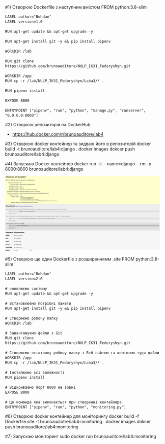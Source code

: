 #1) Створюю Dockerfile з наступним вмістом
    FROM python:3.8-slim
    
    LABEL author="Bohdan"
    LABEL version=1.0
    
    RUN apt-get update && apt-get upgrade -y
    
    RUN apt-get install git -y && pip install pipenv
    
    WORKDIR /lab
    
    RUN git clone https://github.com/brunoauditore/NULP_IK31_Fedoryshyn.git
    
    WORKDIR /app
    RUN cp -r /lab/NULP_IK31_Fedoryshyn/Laba3/* .
    
    RUN pipenv install
    
    EXPOSE 8000
        
    ENTRYPOINT ["pipenv", "run", "python", "manage.py", "runserver", "0.0.0.0:8000"]    
    
#2) Створюю репозиторій на DockerHub
- https://hub.docker.com/r/brunoauditore/lab4

#3) Створюю docker контейнер та зидваю його в репозиторій
    docker build -t brunoauditore/lab4:django .
    docker images
    dokcer push brunoauditore/lab4:django
    
#4) Запускаю Docker контейнер 
    docker run -it --name=django --rm -p 8000:8000 brunoauditore/lab4:django
    
![](img/1.png)

#5) Створюю ще один Dockerfile з розширеннямм .site
    FROM python:3.8-slim
    
    LABEL author="Bohdan"
    LABEL version=2.0
    
    # оновлюємо систему
    RUN apt-get update && apt-get upgrade -y
    
    # Встановлюємо потрібні пакети
    RUN apt-get install git -y && pip install pipenv
    
    # Створюємо робочу папку
    WORKDIR /lab
    
    # Завантажуємо файли з Git
    RUN git clone https://github.com/brunoauditore/NULP_IK31_Fedoryshyn.git
    
    # Створюємо остаточну робочу папку з Веб-сайтом та копіюємо туди файли
    WORKDIR /app
    RUN cp -r /lab/NULP_IK31_Fedoryshyn/Laba3/* .
    
    # Інсталюємо всі залежності
    RUN pipenv install
    
    # Відкриваємо порт 8000 на зовні
    EXPOSE 8000
        
    # Це команда яка виконається при створенні контейнера
    ENTRYPOINT ["pipenv", "run", "python", "monitoring.py"]    
    
#6) Створюю docker контейнер для моніторингу 
    docker build -f Dockerfile.site -t brunoaudiotre/lab4:monitoring .
    docker images
    dokcer push brunoauditore/lab4:monitoring
    
#7) Запускаю моніторинг sudo docker run brunoauditore/lab4:monitoring
